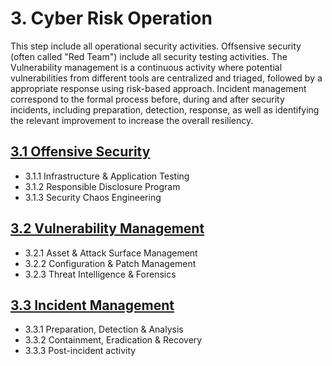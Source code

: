 # 3. Cyber Risk Operation

This step include all operational security activities. Offsensive security (often called "Red Team") include all security testing activities. The Vulnerability management is a continuous activity where potential vulnerabilities from different tools are centralized and triaged, followed by a appropriate response using risk-based approach. Incident management correspond to the formal process before, during and after security incidents, including preparation, detection, response, as well as identifying the relevant improvement to increase the overall resiliency.

## [3.1 Offensive Security](3-1-offensive-security.md)

* 3.1.1 Infrastructure & Application Testing
* 3.1.2 Responsible Disclosure Program
* 3.1.3 Security Chaos Engineering 

## [3.2 Vulnerability Management](3-2-vulnerability-management.md)

* 3.2.1 Asset & Attack Surface Management
* 3.2.2 Configuration & Patch Management
* 3.2.3 Threat Intelligence & Forensics


## [3.3 Incident Management](3-3-incident-management.md)

* 3.3.1 Preparation, Detection & Analysis
* 3.3.2 Containment, Eradication & Recovery
* 3.3.3 Post-incident activity

